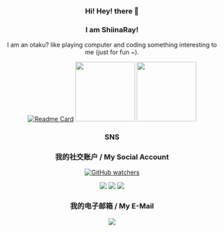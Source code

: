 <div align="center">

### Hi! Hey! there 👋
### I am ShiinaRay!

I am an otaku? like playing computer and coding something interesting to me (just for fun ~).

<!--
**ShiinaRay/ShiinaRay** is a ✨ _special_ ✨ repository because its `README.md` (this file) appears on your GitHub profile.

Here are some ideas to get you started:

- 🔭 I’m currently working on ...
- 🌱 I’m currently learning ...
- 👯 I’m looking to collaborate on ...
- 🤔 I’m looking for help with ...
- 💬 Ask me about ...
- 📫 How to reach me: ...
- 😄 Pronouns: ...
- ⚡ Fun fact: ...
-->

[![Readme Card](https://github-readme-stats-one-bice.vercel.app/api?username=ShiinaRay&show_icons=true&role=OWNER,ORGANIZATION_MEMBER,COLLABORATOR)](#)
<img align="" height="137px" src="https://github-readme-stats.vercel.app/api?username=ShiinaRay&hide_title=true&hide_border=true&show_icons=true&include_all_commits=true&line_height=21&bg_color=0,EC6C6C,FFD479,FFFC79,73FA79&theme=graywhite&locale=cn" />
<img align="" height="137px" src="https://github-readme-stats.vercel.app/api/top-langs/?username=ShiinaRay&hide_title=true&hide_border=true&layout=compact&bg_color=0,73FA79,73FDFF,D783FF&theme=graywhite&locale=cn" />

### SNS
### 我的社交账户 / My Social Account
<a href="https://github.com/ShiinaRay" target="_blank"><img alt="GitHub watchers" src="https://img.shields.io/badge/-GitHub-black?logo=GitHub"></a>

<a href="https://t.me/ShiinaRay" target="_blank"><img src="https://img.shields.io/badge/Telegram-26A5E4?style=flat-square&logo=telegram"></a>
<a href="https://space.bilibili.com/53761401" target="_blank"><img src="https://img.shields.io/badge/bilibili-169fe6?style=flat-square&logo=bilibili&logoColor=white"></a>
<a href="https://twitter.com/ShiinaRay02" target="_blank"><img src="https://img.shields.io/badge/-Twitter-1DA1F2?style=flat-square&logo=Twitter&logoColor=white"></a>

### 我的电子邮箱 / My E-Mail
<!--        [![](https://img.shields.io/badge/ShiinaRay-@qq.com-skyblue?style=flat-square)](mailto:ShiinaRay@qq.com)-->
<!--        markdown  html  difference-->
<a href="mailto:ShiinaRay@qq.com"><img src="https://img.shields.io/badge/ShiinaRay-@qq.com-skyblue?style=flat-square"></a><br/>

<!-- </div> -->


